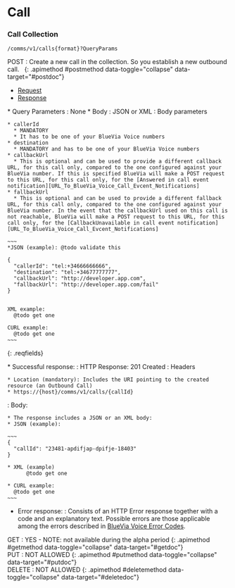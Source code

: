 # Call

### Call Collection 

    /comms/v1/calls{format}?QueryParams

<div class="apimethodgroup well" markdown="1">
POST
: Create a new call in the collection. So you establish a new outbound call. <i class="icon-chevron-down pull-right">&nbsp;</i>
{: .apimethod #postmethod data-toggle="collapse" data-target="#postdoc"}
<div class="apidoc collapse in tabable offset1" id="postdoc">
    <ul class="nav nav-tabs">
      <li class="active"><a href="#tab1" data-toggle="tab">Request</a></li>
      <li><a href="#tab2" data-toggle="tab">Response</a></li>
  </ul>
  <div class="tab-content">
<div id="tab1" class="tab-pane active" markdown="1">
* Query Parameters
  : None
* Body
  : JSON or XML
  : Body parameters

    * callerId
      * MANDATORY
      * It has to be one of your BlueVia Voice numbers
    * destination
      * MANDATORY and has to be one of your BlueVia Voice numbers
    * callbackUrl
      * This is optional and can be used to provide a different callback URL, for this call only, compared to the one configured against your BlueVia number. If this is specified BlueVia will make a POST request to this URL, for this call only, for the [Answered in call event notification][URL_To_BlueVia_Voice_Call_Evcent_Notifications]
    * fallbackUrl
      * This is optional and can be used to provide a different fallback URL, for this call only, compared to the one configured against your BlueVia number. In the event that the callbackUrl used on this call is not reachable, BlueVia will make a POST request to this URL, for this call only, for the [CallbackUnavailable in call event notification][URL_To_BlueVia_Voice_Call_Evcent_Notifications]

    ~~~
    *JSON (example): @todo validate this

    {
      "callerId": "tel:+34666666666",
      "destination": "tel:+34677777777",
      "callbackUrl": "http://developer.app.com",
      "fallbackUrl": "http://developer.app.com/fail"
    }


    XML example: 
      @todo get one

    CURL example:
      @todo get one
    ~~~
{: .reqfields}
</div>
<div id="tab2" class="tab-pane" markdown="1">
* Successful response:
  : HTTP Response: 201 Created
  : Headers

    * Location (mandatory): Includes the URI pointing to the created resource (an Outbound Call)
    * https://{host}/comms/v1/calls/{callId} 

  : Body:

    * The response includes a JSON or an XML body:
    * JSON (example):

    ~~~
    {
      "callId": "23481-apdifjap-dpifje-18403"
    }

    * XML (example)
          @todo get one

    * CURL example:
      @todo get one
    ~~~

* Error response:
  : Consists of an HTTP Error response together with a code and an explanatory text. Possible errors are those applicable among the errors described in [BlueVia Voice Error Codes][URL_To_BlueVia_Voice_And_SMS_Error_Codes].
</div> <!-- tab2 -->
</div> <!-- tab-content -->
</div> <!-- apidoc -->
</div><!-- apimethodgroup -->

<div class="apimethodgroup well" markdown="1">
GET
: YES - NOTE: not available during the alpha period
{: .apimethod #getmethod data-toggle="collapse" data-target="#getdoc"}
</div>

<div class="apimethodgroup well" markdown="1">
PUT
: NOT ALLOWED
{: .apimethod #putmethod data-toggle="collapse" data-target="#putdoc"}
</div>

<div class="apimethodgroup well" markdown="1">
DELETE
: NOT ALLOWED
{: .apimethod #deletemethod data-toggle="collapse" data-target="#deletedoc"}
</div>

[URL_To_BlueVia_Voice_Call_Evcent_Notifications]: https:
[URL_To_BlueVia_Voice_Call_Evcent_Notifications]: https:
[URL_To_BlueVia_Voice_And_SMS_Error_Codes]: https: